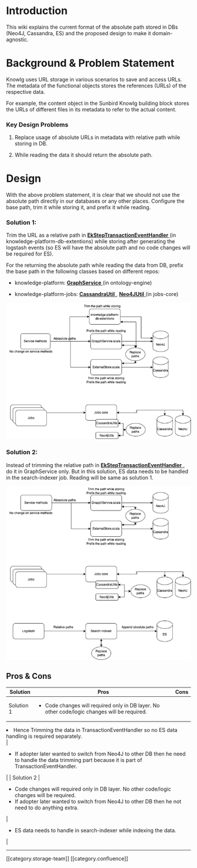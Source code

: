 
# Introduction
This wiki explains the current format of the absolute path stored in DBs (Neo4J, Cassandra, ES) and the proposed design to make it domain-agnostic.


# Background & Problem Statement
Knowlg uses URL storage in various scenarios to save and access URLs. The metadata of the functional objects stores the references (URLs) of the respective data.

For example, the content object in the Sunbird Knowlg building block stores the URLs of different files in its metadata to refer to the actual content.


### Key Design Problems

1. Replace usage of absolute URLs in metadata with relative path while storing in DB.


1. While reading the data it should return the absolute path.




# Design
With the above problem statement, it is clear that we should not use the absolute path directly in our databases or any other places. Configure the base path, trim it while storing it, and prefix it while reading.


### Solution 1:
Trim the URL as a relative path in [ **EkStepTransactionEventHandler** ](https://github.com/project-sunbird/knowledge-platform-db-extensions/blob/release-4.1.0/neo4j-extensions/transaction-event-handler/src/main/java/org/sunbird/kernel/extension/EkStepTransactionEventHandler.java) (in knowledge-platform-db-extentions) while storing after generating the logstash events (so ES will have the absolute path and no code changes will be required for ES).

For the returning the absolute path while reading the data from DB, prefix the base path in the following classes based on different repos:


* knowledge-platform: [ **GraphService** ](https://github.com/project-sunbird/knowledge-platform/blob/master/ontology-engine/graph-core_2.11/src/main/scala/org/sunbird/graph/GraphService.scala) (in ontology-engine)


* knowledge-platform-jobs: [ **CassandraUtil** ](https://github.com/project-sunbird/knowledge-platform-jobs/blob/master/jobs-core/src/main/scala/org/sunbird/job/util/CassandraUtil.scala), [ **Neo4JUtil** ](https://github.com/project-sunbird/knowledge-platform-jobs/blob/master/jobs-core/src/main/scala/org/sunbird/job/util/Neo4JUtil.scala) (in jobs-core)



![](images/storage/CNAME%20Knowlg%20design-Copy%20of%20Page-1.drawio.png)


### Solution 2:
Instead of trimming the relative path in [ **EkStepTransactionEventHandler** ](https://github.com/project-sunbird/knowledge-platform-db-extensions/blob/release-4.1.0/neo4j-extensions/transaction-event-handler/src/main/java/org/sunbird/kernel/extension/EkStepTransactionEventHandler.java), do it in GraphService only. But in this solution, ES data needs to be handled in the search-indexer job. Reading will be same as solution 1.

![](images/storage/CNAME%20Knowlg%20design-Page-1.drawio.png)


## Pros & Cons


|  **Solution**  |  **Pros**  |  **Cons**  | 
|  --- |  --- |  --- | 
| Solution 1 | <ul><li>Code changes will required only in DB layer. No other code/logic changes will be required. 

</li><li>Hence Trimming the data in TransactionEventHandler so no ES data handling is required separately.

</li></ul> | <ul><li>If adopter later wanted to switch from Neo4J to other DB then he need to handle the data trimming part because it is part of TransactionEventHandler.

</li></ul> | 
| Solution 2 | <ul><li>Code changes will required only in DB layer. No other code/logic changes will be required. 

</li><li>If adopter later wanted to switch from Neo4J to other DB then he not need to do anything extra.

</li></ul> | <ul><li>ES data needs to handle in search-indexer while indexing the data.

</li></ul> | 



*****

[[category.storage-team]] 
[[category.confluence]] 
